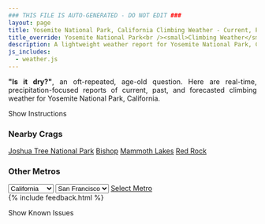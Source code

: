 ```yaml
---
### THIS FILE IS AUTO-GENERATED - DO NOT EDIT ###
layout: page
title: Yosemite National Park, California Climbing Weather - Current, Past, and Forecasted Report
title_override: Yosemite National Park<br /><small>Climbing Weather</small>
description: A lightweight weather report for Yosemite National Park, California. Optimized for slow internet connections.
js_includes:
  - weather.js
---
```


<section class="measure center lh-copy f5-ns f6 ph2 mv4" style="text-align: justify;">
<strong>"Is it dry?"</strong>, an oft-repeated, age-old question. Here are real-time,
precipitation-focused reports of current, past, and forecasted climbing weather for Yosemite National Park, California.
</section>

<p id="settings-toggle" class="mw5 b center tc hover-light-red black-70 pointer">Show Instructions</p>
<section id="settings" class="overflow-hidden" style="display:none;">
    <div class="mv2 ph2 center">
        <div class="fn f6 tc pv2">
            <p class="measure lh-copy center"><strong>Show/hide hourly forecasts</strong> by clicking the desired day.</p>
            <hr class="mw5 p0 mv2 o-60 b0 bt b--light-red light-red bg-light-red">
            <p class="measure lh-copy center"><strong>Current and Past conditions</strong> are measured by the nearest weather station. <strong>Forecast conditions</strong> are calculated and polled separately.</p>
            <hr class="mw5 p0 mv2 o-60 b0 bt b--light-red light-red bg-light-red">
            <p class="measure lh-copy center"><strong>Having issues?</strong> Try <a id="clear-cache" class="no-underline relative fancy-link light-red hover-light-red" href="#">clearing the local cache</a>.</p>
            <hr class="mw5 p0 mv2 o-60 b0 bt b--light-red light-red bg-light-red">
            <p class="measure lh-copy center">Weather data sourced from <a class="no-underline fancy-link relative light-red" target="_blank" href="https://www.weather.gov/documentation/services-web-api">weather.gov</a>.</p>
        </div>
    </div>
</section>
<section id="weather" data-crag="yosemite-national-park-california" class="mv4-ns mv3 ph2 center"></section>
<section id="nearby" class="tc lh-copy">
  <h3>Nearby Crags</h3>
<a class="nowrap no-underline fancy-link relative light-red mh3" href="/crags/joshua-tree-national-park-california-weather.html">Joshua Tree National Park</a>
<a class="nowrap no-underline fancy-link relative light-red mh3" href="/crags/bishop-california-weather.html">Bishop</a>
<a class="nowrap no-underline fancy-link relative light-red mh3" href="/crags/mammoth-lakes-california-weather.html">Mammoth Lakes</a>
<a class="nowrap no-underline fancy-link relative light-red mh3" href="/crags/red-rock-nevada-weather.html">Red Rock</a>
</section>
<section id="nearby" class="tc lh-copy">
  <h3>Other Metros</h3>
  <select class="ma1 bg-near-white pa2" id="stateSel">
    <option value="Texas">Texas</option>
    <option value="Washington">Washington</option>
    <option value="Colorado">Colorado</option>
    <option value="Tennessee">Tennessee</option>
    <option value="Utah">Utah</option>
    <option value="California" selected>California</option>
  </select>
  <select class="ma1 bg-near-white pa2" id="citySel">
    <option value="San Francisco" selected>San Francisco</option>
    <option value="Los Angeles">Los Angeles</option>
  </select>
  <a id="selectMetro" class="f6 link dim ph3 pv2 ma1 dib white bg-light-red" href="/crags/san-francisco-california-weather.html">Select Metro</a>
  <script>
    var states = [];
    states["Texas"] = "Austin"
    states["Washington"] = "Seattle"
    states["Colorado"] = "Denver"
    states["Tennessee"] = "Nashville"
    states["Utah"] = "Salt Lake City"
    states["California"] = "San Francisco|Los Angeles"
  </script>
</section>
{% include feedback.html %}
<p id="issues-toggle" class="mw5 b center tc hover-light-red black-70 pointer">Show Known Issues</p>
<section id="issues" class="overflow-hidden tc f6">
</section>

<script>
  var weekly_HNX_66_143 = {"updated":"2021-01-21T08:57:35+00:00","units":"us","forecastGenerator":"BaselineForecastGenerator","generatedAt":"2021-01-21T09:26:00+00:00","updateTime":"2021-01-21T08:57:35+00:00","validTimes":"2021-01-21T02:00:00+00:00/P7DT12H","elevation":{"value":2167.128,"unitCode":"unit:m"},"periods":[{"number":1,"name":"Overnight","startTime":"2021-01-21T01:00:00-08:00","endTime":"2021-01-21T06:00:00-08:00","isDaytime":false,"temperature":29,"temperatureUnit":"F","temperatureTrend":null,"windSpeed":"0 to 5 mph","windDirection":"NE","icon":"https://api.weather.gov/icons/land/night/few?size=medium","shortForecast":"Mostly Clear","detailedForecast":"Mostly clear, with a low around 29. Northeast wind 0 to 5 mph."},{"number":2,"name":"Thursday","startTime":"2021-01-21T06:00:00-08:00","endTime":"2021-01-21T18:00:00-08:00","isDaytime":true,"temperature":43,"temperatureUnit":"F","temperatureTrend":"falling","windSpeed":"0 to 5 mph","windDirection":"SSE","icon":"https://api.weather.gov/icons/land/day/few?size=medium","shortForecast":"Sunny","detailedForecast":"Sunny. High near 43, with temperatures falling to around 34 in the afternoon. South southeast wind 0 to 5 mph."},{"number":3,"name":"Thursday Night","startTime":"2021-01-21T18:00:00-08:00","endTime":"2021-01-22T06:00:00-08:00","isDaytime":false,"temperature":27,"temperatureUnit":"F","temperatureTrend":null,"windSpeed":"0 to 5 mph","windDirection":"E","icon":"https://api.weather.gov/icons/land/night/bkn?size=medium","shortForecast":"Mostly Cloudy","detailedForecast":"Mostly cloudy, with a low around 27. East wind 0 to 5 mph. Little or no snow accumulation expected."},{"number":4,"name":"Friday","startTime":"2021-01-22T06:00:00-08:00","endTime":"2021-01-22T18:00:00-08:00","isDaytime":true,"temperature":32,"temperatureUnit":"F","temperatureTrend":null,"windSpeed":"5 mph","windDirection":"SW","icon":"https://api.weather.gov/icons/land/day/snow,50?size=medium","shortForecast":"Chance Snow","detailedForecast":"A chance of snow after 10am. Mostly cloudy, with a high near 32. Southwest wind around 5 mph, with gusts as high as 20 mph. Chance of precipitation is 50%. New snow accumulation of 3 to 5 inches possible."},{"number":5,"name":"Friday Night","startTime":"2021-01-22T18:00:00-08:00","endTime":"2021-01-23T06:00:00-08:00","isDaytime":false,"temperature":18,"temperatureUnit":"F","temperatureTrend":null,"windSpeed":"0 to 5 mph","windDirection":"SSE","icon":"https://api.weather.gov/icons/land/night/snow,50/snow,30?size=medium","shortForecast":"Chance Light Snow","detailedForecast":"A chance of snow. Mostly cloudy, with a low around 18. South southeast wind 0 to 5 mph. Chance of precipitation is 50%. New snow accumulation of 1 to 3 inches possible."},{"number":6,"name":"Saturday","startTime":"2021-01-23T06:00:00-08:00","endTime":"2021-01-23T18:00:00-08:00","isDaytime":true,"temperature":31,"temperatureUnit":"F","temperatureTrend":null,"windSpeed":"0 to 5 mph","windDirection":"N","icon":"https://api.weather.gov/icons/land/day/snow,30?size=medium","shortForecast":"Chance Light Snow","detailedForecast":"A chance of snow before 4pm. Mostly sunny, with a high near 31. North wind 0 to 5 mph. Chance of precipitation is 30%."},{"number":7,"name":"Saturday Night","startTime":"2021-01-23T18:00:00-08:00","endTime":"2021-01-24T06:00:00-08:00","isDaytime":false,"temperature":20,"temperatureUnit":"F","temperatureTrend":null,"windSpeed":"0 to 5 mph","windDirection":"NE","icon":"https://api.weather.gov/icons/land/night/few?size=medium","shortForecast":"Mostly Clear","detailedForecast":"Mostly clear, with a low around 20. Northeast wind 0 to 5 mph."},{"number":8,"name":"Sunday","startTime":"2021-01-24T06:00:00-08:00","endTime":"2021-01-24T18:00:00-08:00","isDaytime":true,"temperature":32,"temperatureUnit":"F","temperatureTrend":null,"windSpeed":"5 mph","windDirection":"ESE","icon":"https://api.weather.gov/icons/land/day/snow,20/snow,60?size=medium","shortForecast":"Light Snow Likely","detailedForecast":"Snow likely after 10am. Mostly sunny, with a high near 32. East southeast wind around 5 mph. Chance of precipitation is 60%. New snow accumulation of 1 to 2 inches possible."},{"number":9,"name":"Sunday Night","startTime":"2021-01-24T18:00:00-08:00","endTime":"2021-01-25T06:00:00-08:00","isDaytime":false,"temperature":20,"temperatureUnit":"F","temperatureTrend":null,"windSpeed":"5 mph","windDirection":"SSW","icon":"https://api.weather.gov/icons/land/night/snow,80?size=medium","shortForecast":"Heavy Snow","detailedForecast":"Snow. Mostly cloudy, with a low around 20. South southwest wind around 5 mph. Chance of precipitation is 80%. New snow accumulation of 5 to 9 inches possible."},{"number":10,"name":"Monday","startTime":"2021-01-25T06:00:00-08:00","endTime":"2021-01-25T18:00:00-08:00","isDaytime":true,"temperature":24,"temperatureUnit":"F","temperatureTrend":null,"windSpeed":"5 mph","windDirection":"SW","icon":"https://api.weather.gov/icons/land/day/snow,80?size=medium","shortForecast":"Snow","detailedForecast":"Snow. Mostly cloudy, with a high near 24. Southwest wind around 5 mph. Chance of precipitation is 80%. New snow accumulation of 4 to 8 inches possible."},{"number":11,"name":"Monday Night","startTime":"2021-01-25T18:00:00-08:00","endTime":"2021-01-26T06:00:00-08:00","isDaytime":false,"temperature":14,"temperatureUnit":"F","temperatureTrend":null,"windSpeed":"0 to 5 mph","windDirection":"SSE","icon":"https://api.weather.gov/icons/land/night/snow,40/snow,30?size=medium","shortForecast":"Chance Light Snow","detailedForecast":"A chance of snow. Mostly cloudy, with a low around 14. South southeast wind 0 to 5 mph. Chance of precipitation is 40%. New snow accumulation of 2 to 4 inches possible."},{"number":12,"name":"Tuesday","startTime":"2021-01-26T06:00:00-08:00","endTime":"2021-01-26T18:00:00-08:00","isDaytime":true,"temperature":25,"temperatureUnit":"F","temperatureTrend":null,"windSpeed":"5 mph","windDirection":"SSE","icon":"https://api.weather.gov/icons/land/day/snow,20?size=medium","shortForecast":"Slight Chance Light Snow","detailedForecast":"A slight chance of snow. Partly sunny, with a high near 25. South southeast wind around 5 mph. Chance of precipitation is 20%. New snow accumulation of around one inch possible."},{"number":13,"name":"Tuesday Night","startTime":"2021-01-26T18:00:00-08:00","endTime":"2021-01-27T06:00:00-08:00","isDaytime":false,"temperature":18,"temperatureUnit":"F","temperatureTrend":null,"windSpeed":"5 mph","windDirection":"SSE","icon":"https://api.weather.gov/icons/land/night/snow,30/snow,50?size=medium","shortForecast":"Chance Heavy Snow","detailedForecast":"A chance of snow. Mostly cloudy, with a low around 18. South southeast wind around 5 mph, with gusts as high as 20 mph. Chance of precipitation is 50%. New snow accumulation of 4 to 8 inches possible."},{"number":14,"name":"Wednesday","startTime":"2021-01-27T06:00:00-08:00","endTime":"2021-01-27T18:00:00-08:00","isDaytime":true,"temperature":31,"temperatureUnit":"F","temperatureTrend":null,"windSpeed":"5 to 10 mph","windDirection":"SSE","icon":"https://api.weather.gov/icons/land/day/snow,50?size=medium","shortForecast":"Chance Heavy Snow","detailedForecast":"A chance of snow before 5pm, then a chance of snow showers. Mostly cloudy, with a high near 31. South southeast wind 5 to 10 mph, with gusts as high as 25 mph. Chance of precipitation is 50%. New snow accumulation of 10 to 14 inches possible."}]}
  var hourly_HNX_66_143 = {"correlationId":"3fa3e33","title":"Unexpected Problem","type":"https://api.weather.gov/problems/UnexpectedProblem","status":500,"detail":"An unexpected problem has occurred.","instance":"https://api.weather.gov/requests/3fa3e33"}
  var crags_config = [
  {
    "name": "Yosemite National Park",
    "note": "Glacial granite.",
    "mountainProject": "https://www.mountainproject.com/area/105833381/yosemite-national-park",
    "station": "AHIC1",
    "office": "HNX/66,143",
    "coordinates": [
      -119.604,
      37.741
    ]
  }
]</script>
